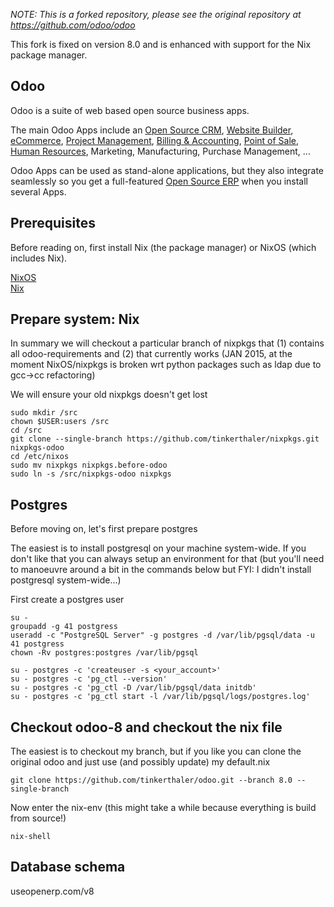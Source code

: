 *NOTE: This is a forked repository, please see the original repository at https://github.com/odoo/odoo*

This fork is fixed on version 8.0 and is enhanced with support for the Nix package manager.

Odoo
----

Odoo is a suite of web based open source business apps.

The main Odoo Apps include an <a href="https://www.odoo.com/page/crm">Open Source CRM</a>, <a href="https://www.odoo.com/page/website-builder">Website Builder</a>, <a href="https://www.odoo.com/page/e-commerce">eCommerce</a>, <a href="https://www.odoo.com/page/project-management">Project Management</a>, <a href="https://www.odoo.com/page/accounting">Billing &amp; Accounting</a>, <a href="https://www.odoo.com/page/point-of-sale">Point of Sale</a>, <a href="https://www.odoo.com/page/employees">Human Resources</a>, Marketing, Manufacturing, Purchase Management, ...  

Odoo Apps can be used as stand-alone applications, but they also integrate seamlessly so you get
a full-featured <a href="https://www.odoo.com">Open Source ERP</a> when you install several Apps.

## Prerequisites

Before reading on, first install Nix (the package manager) or NixOS (which includes Nix).

[NixOS](https://nixos.org)  
[Nix](https://nixos.org/nix/)

## Prepare system: Nix

In summary we will checkout a particular branch of nixpkgs that (1) contains all odoo-requirements and (2) that currently works (JAN 2015, at the moment NixOS/nixpkgs is broken wrt python packages such as ldap due to gcc->cc refactoring)

We will ensure your old nixpkgs doesn't get lost

    sudo mkdir /src
    chown $USER:users /src
    cd /src
    git clone --single-branch https://github.com/tinkerthaler/nixpkgs.git nixpkgs-odoo
    cd /etc/nixos
    sudo mv nixpkgs nixpkgs.before-odoo
    sudo ln -s /src/nixpkgs-odoo nixpkgs

## Postgres

Before moving on, let's first prepare postgres

The easiest is to install postgresql on your machine system-wide. If you don't like that you can always setup an environment for that (but you'll need to manoeuvre around a bit in the commands below but FYI: I didn't install postgresql system-wide...)

First create a postgres user

    su - 
    groupadd -g 41 postgress
    useradd -c "PostgreSQL Server" -g postgres -d /var/lib/pgsql/data -u 41 postgress
    chown -Rv postgres:postgres /var/lib/pgsql

    su - postgres -c 'createuser -s <your_account>'
    su - postgres -c 'pg_ctl --version'
    su - postgres -c 'pg_ctl -D /var/lib/pgsql/data initdb'
    su - postgres -c 'pg_ctl start -l /var/lib/pgsql/logs/postgres.log'

## Checkout odoo-8 and checkout the nix file

The easiest is to checkout my branch, but if you like you can clone the original odoo and just use (and possibly update) my default.nix

    git clone https://github.com/tinkerthaler/odoo.git --branch 8.0 --single-branch

Now enter the nix-env (this might take a while because everything is build from source!)

    nix-shell 

## Database schema
useopenerp.com/v8